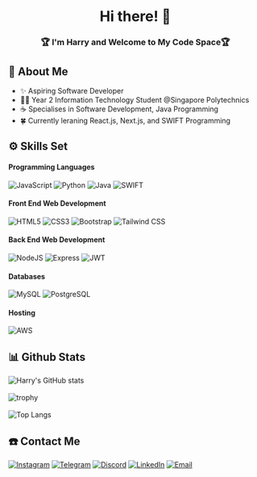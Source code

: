 <div align = "center">

# Hi there! 👋
<h3>🏆 I'm Harry and Welcome to My Code Space🏆 </h3>
</div>

## 📢 About Me

- ✨ Aspiring Software Developer 
- 👨‍💻 Year 2 Information Technology Student @Singapore Polytechnics 
- ☕ Specialises in Software Development, Java Programming  
- 🍀 Currently leraning React.js, Next.js, and SWIFT Programming

## ⚙ Skills Set 
#### Programming Languages
![JavaScript](https://img.shields.io/badge/JavaScript-323330?style=for-the-badge&logo=javascript&logoColor=F7DF1E)
![Python](https://img.shields.io/badge/Python-FFD43B?style=for-the-badge&logo=python&logoColor=blue)
![Java](https://img.shields.io/badge/Java-FFBE72?style=for-the-badge&&logo=openjdk&logoColor=red)
![SWIFT](https://img.shields.io/badge/Swift-FA7343?style=for-the-badge&logo=swift&logoColor=white)

#### Front End Web Development
![HTML5](https://img.shields.io/badge/HTML5-E34F26?style=for-the-badge&logo=html5&logoColor=white)
![CSS3](https://img.shields.io/badge/CSS3-1572B6?style=for-the-badge&logo=css3&logoColor=white)
![Bootstrap](https://img.shields.io/badge/Bootstrap-563D7C?style=for-the-badge&logo=bootstrap&logoColor=white)
![Tailwind CSS](https://img.shields.io/badge/Tailwind_CSS-38B2AC?style=for-the-badge&logo=tailwind-css&logoColor=white)

#### Back End Web Development
![NodeJS](https://img.shields.io/badge/Node%20js-339933?style=for-the-badge&logo=nodedotjs&logoColor=white)
![Express](https://img.shields.io/badge/Express%20js-000000?style=for-the-badge&logo=express&logoColor=white)
![JWT](https://img.shields.io/badge/JWT-000000?style=for-the-badge&logo=JSON%20web%20tokens&logoColor=white)

#### Databases
![MySQL](https://img.shields.io/badge/MySQL-005C84?style=for-the-badge&logo=mysql&logoColor=white)
![PostgreSQL](https://img.shields.io/badge/PostgreSQL-316192?style=for-the-badge&logo=postgresql&logoColor=white)

#### Hosting
![AWS](https://img.shields.io/badge/Amazon_AWS-FF9900?style=for-the-badge&logo=amazonaws&logoColor=white)

## 📊 Github Stats 
![Harry's GitHub stats](https://github-readme-stats.vercel.app/api?username=git-Beard1&show_icons=true&theme=github_dark) </br></br>
![trophy](https://github-profile-trophy.vercel.app/?username=git-Beard1&column=4&margin-w=15&margin-h=15&theme=discord) </br></br>
![Top Langs](https://github-readme-stats.vercel.app/api/top-langs/?username=git-Beard1&layout=compact&theme=github_dark) 

## ☎️ Contact Me
[![Instagram](https://img.shields.io/badge/Instagram-E4405F?style=for-the-badge&logo=instagram&logoColor=white)](https://www.instagram.com/_tsh_harry/)
[![Telegram](https://img.shields.io/badge/Telegram-2CA5E0?style=for-the-badge&logo=telegram&logoColor=white)](https://t.me/tsh_harry)
[![Discord](https://img.shields.io/badge/Discord-5865F2?style=for-the-badge&logo=discord&logoColor=white)](https://www.discordapp.com/users/781098061208223745)
[![LinkedIn](https://img.shields.io/badge/LinkedIn-0077B5?style=for-the-badge&logo=linkedin&logoColor=white)](https://www.linkedin.com/in/thiha-swan-htet-tsh/)
[![Email](https://img.shields.io/badge/Gmail-D14836?style=for-the-badge&logo=gmail&logoColor=white)](mailto:tsh.harry.main@gmail.com)

<!--
**git-Beard1/git-Beard1** is a ✨ _special_ ✨ repository because its `README.md` (this file) appears on your GitHub profile.

Here are some ideas to get you started:

- 🔭 I’m currently working on ...
- 🌱 I’m currently learning ...
- 👯 I’m looking to collaborate on ...
- 🤔 I’m looking for help with ...
- 💬 Ask me about ...
- 📫 How to reach me: ...
- 😄 Pronouns: ...
- ⚡ Fun fact: ...
-->

